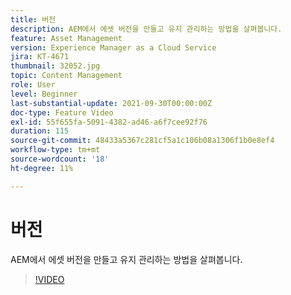 ```yaml
---
title: 버전
description: AEM에서 에셋 버전을 만들고 유지 관리하는 방법을 살펴봅니다.
feature: Asset Management
version: Experience Manager as a Cloud Service
jira: KT-4671
thumbnail: 32052.jpg
topic: Content Management
role: User
level: Beginner
last-substantial-update: 2021-09-30T00:00:00Z
doc-type: Feature Video
exl-id: 55f655fa-5091-4382-ad46-a6f7cee92f76
duration: 115
source-git-commit: 48433a5367c281cf5a1c106b08a1306f1b0e8ef4
workflow-type: tm+mt
source-wordcount: '18'
ht-degree: 11%

---
```


# 버전

AEM에서 에셋 버전을 만들고 유지 관리하는 방법을 살펴봅니다.

>[!VIDEO](https://video.tv.adobe.com/v/32052?quality=12&learn=on)
